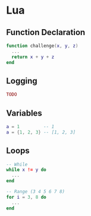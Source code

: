 # Lua

## Function Declaration
``` lua
function challenge(x, y, z)
  ...
  return x + y + z
end
```

## Logging
``` lua
TODO
```

## Variables
``` lua
a = 1         -- 1
a = {1, 2, 3} -- [1, 2, 3]
```

## Loops
``` lua
-- While
while x != y do
  ...
end

-- Range (3 4 5 6 7 8)
for i = 3, 8 do
  ...
end
```
